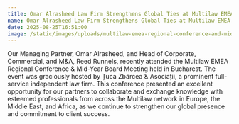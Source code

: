 ```yaml
---
title: Omar Alrasheed Law Firm Strengthens Global Ties at Multilaw EMEA Conference in Bucharest
name: Omar Alrasheed Law Firm Strengthens Global Ties at Multilaw EMEA Conference in Bucharest
date: 2025-08-25T16:51:00
image: /static/images/uploads/multilaw-emea-regional-conference-and-mid-year-board-meeting_raw.jpg
---
```

Our Managing Partner, Omar Alrasheed, and Head of Corporate, Commercial, and M&A, Reed Runnels, recently attended the Multilaw EMEA Regional Conference & Mid-Year Board Meeting held in Bucharest. The event was graciously hosted by Țuca Zbârcea & Asociații, a prominent full-service independent law firm. This conference presented an excellent opportunity for our partners to collaborate and exchange knowledge with esteemed professionals from across the Multilaw network in Europe, the Middle East, and Africa, as we continue to strengthen our global presence and commitment to client success.
